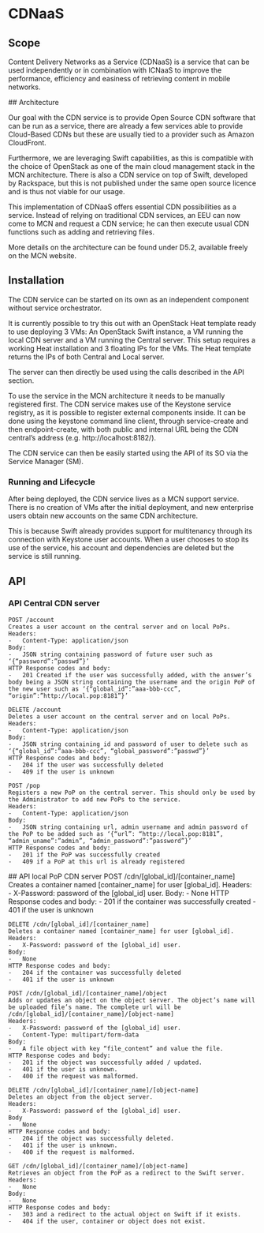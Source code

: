 # CDNaaS

## Scope

Content Delivery Networks as a Service (CDNaaS) is a service that can be used independently or in combination with ICNaaS to improve the performance, efficiency and easiness of retrieving content in mobile networks. 

## Architecture

Our goal with the CDN service is to provide Open Source CDN software that can be run as a service, there are already a few services able to provide Cloud-Based CDNs but these are usually tied to a provider such as Amazon CloudFront. 

Furthermore, we are leveraging Swift capabilities, as this is compatible with the choice of OpenStack as one of the main cloud management stack in the MCN architecture. There is also a CDN service on top of Swift, developed by Rackspace, but this is not published under the same open source licence and is thus not viable for our usage.
This implementation of CDNaaS offers essential CDN possibilities as a service. Instead of relying on traditional CDN services, an EEU can now come to MCN and request a CDN service; he can then execute usual CDN functions such as adding and retrieving files. 
More details on the architecture can be found under D5.2, available freely on the MCN website.

## Installation
The CDN service can be started on its own as an independent component without service orchestrator. 
It is currently possible to try this out with an OpenStack Heat template ready to use deploying 3 VMs: An OpenStack Swift instance, a VM running the local CDN server and a VM running the Central server. This setup requires a working Heat installation and 3 floating IPs for the VMs. The Heat template returns the IPs of both Central and Local server. The server can then directly be used using the calls described in the API section.
To use the service in the MCN architecture it needs to be manually registered first. The CDN service makes use of the Keystone service registry, as it is possible to register external components inside. It can be done using the keystone command line client, through service-create and then endpoint-create, with both public and internal URL being the CDN central’s address (e.g. http://localhost:8182/). 
The CDN service can then be easily started using the API of its SO via the Service Manager (SM).
### Running and LifecycleAfter being deployed, the CDN service lives as a MCN support service. There is no creation of VMs after the initial deployment, and new enterprise users obtain new accounts on the same CDN architecture. 
This is because Swift already provides support for multitenancy through its connection with Keystone user accounts. When a user chooses to stop its use of the service, his account and dependencies are deleted but the service is still running.
## API### API Central CDN server
    POST /account    Creates a user account on the central server and on local PoPs.    Headers:     -	Content-Type: application/json    Body:    -	JSON string containing password of future user such as ‘{“password”:”passwd”}’    HTTP Response codes and body:    -	201 Created if the user was successfully added, with the answer’s body being a JSON string containing the username and the origin PoP of the new user such as ‘{“global_id”:”aaa-bbb-ccc”, “origin”:”http://local.pop:8181”}’        DELETE /account    Deletes a user account on the central server and on local PoPs.    Headers:     -	Content-Type: application/json    Body:    -	JSON string containing id and password of user to delete such as ‘{“global_id”:”aaa-bbb-ccc”, “global_password”:”passwd”}’    HTTP Response codes and body:    -	204 if the user was successfully deleted    -	409 if the user is unknown        POST /pop    Registers a new PoP on the central server. This should only be used by the Administrator to add new PoPs to the service.    Headers:     -	Content-Type: application/json    Body:    -	JSON string containing url, admin username and admin password of the PoP to be added such as ‘{“url”: “http://local.pop:8181”, “admin_uname”:”admin”, “admin_password”:”password”}’    HTTP Response codes and body:    -	201 if the PoP was successfully created    -	409 if a PoP at this url is already registered
## API local PoP CDN server    POST /cdn/[global_id]/[container_name]    Creates a container named [container_name] for user [global_id].    Headers:    -	X-Password: password of the [global_id] user.    Body:    -	None    HTTP Response codes and body:    -	201 if the container was successfully created    -	401 if the user is unknown        DELETE /cdn/[global_id]/[container_name]    Deletes a container named [container_name] for user [global_id].    Headers:    -	X-Password: password of the [global_id] user.    Body:    -	None    HTTP Response codes and body:    -	204 if the container was successfully deleted    -	401 if the user is unknown        POST /cdn/[global_id]/[container_name]/object    Adds or updates an object on the object server. The object’s name will be uploaded file’s name. The complete url will be /cdn/[global_id]/[container_name]/[object-name]    Headers:    -	X-Password: password of the [global_id] user.    -	Content-Type: multipart/form-data    Body:    -	A file object with key “file_content” and value the file.    HTTP Response codes and body:    -	201 if the object was successfully added / updated.    -	401 if the user is unknown.    -	400 if the request was malformed.        DELETE /cdn/[global_id]/[container_name]/[object-name]    Deletes an object from the object server.    Headers:    -	X-Password: password of the [global_id] user.    Body    -	None    HTTP Response codes and body:    -	204 if the object was successfully deleted.    -	401 if the user is unknown.    -	400 if the request is malformed.        GET /cdn/[global_id]/[container_name]/[object-name]    Retrieves an object from the PoP as a redirect to the Swift server.    Headers:    -	None    Body:    -	None    HTTP Response codes and body:    -	303 and a redirect to the actual object on Swift if it exists.    -	404 if the user, container or object does not exist.